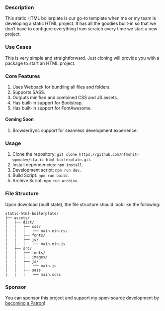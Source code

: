 ### Description
This static HTML boilerplate is our go-to template when me or my team is developing a static HTML project. It has all the goodies built-in so that we don’t have to configure everything from scratch every time we start a new project.

### Use Cases
This is very simple and straightforward. Just cloning will provide you with a package to start an HTML project.

### Core Features

1. Uses Webpack for bundling all files and folders.
2. Supports SASS.
3. Outputs minified and combined CSS and JS assets.
4. Has built-in support for Bootstrap.
5. Has built-in support for FontAwesome.

#### Coming Soon

1. BrowserSync support for seamless development experience.

### Usage

1. Clone the repository: `git clone https://github.com/nfmohit-wpmudev/static-html-boilerplate.git`.
2. Install dependencies: `npm install`.
3. Development script: `npm run dev`.
4. Build Script: `npm run build`.
5. Archive Script: `npm run archive`.

### File Structure
Upon download (built state), the file structure should look like the following:
```
static-html-boilerplate/
├── assets/
|   ├── dist/
|   |   ├── css/
|   |   |   ├── main.min.css
|   |   ├── fonts/
|   |   ├── js/
|   |   |   ├── main.min.js
|   ├── src/
|   |   ├── fonts/
|   |   ├── images/
|   |   ├── js/
|   |   |   ├── main.js
|   |   ├── sass
|   |   |   ├── main.scss
```

### Sponsor
You can sponsor this project and support my open-source development by [becoming a Patron](https://www.patreon.com/nfmohit)!

